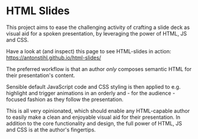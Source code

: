 # HTML Slides

This project aims to ease the challenging activity of crafting a slide deck as visual aid for a spoken presentation, by leveraging the power of HTML, JS and CSS.

Have a look at (and inspect) this page to see HTML-slides in action: https://antonstihl.github.io/html-slides/

The preferred workflow is that an author _only_ composes semantic HTML for their presentation's content.

Sensible default JavaScript code and CSS styling is then applied to e.g. highlight and trigger animations in an orderly and - for the audience - focused fashion as they follow the presentation.

This is all very opinionated, which should enable any HTML-capable author to easily make a clean and enjoyable visual aid for their presentation. In addition to the core functionality and design, the full power of HTML, JS and CSS is at the author's fingertips.
